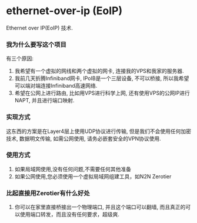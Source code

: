 # ethernet-over-ip (EoIP)

Ethernet over IP(EoIP) 技术.

### 我为什么要写这个项目
有三个原因:
1. 我希望有一个虚拟的网线和两个虚拟的网卡, 连接我的VPS和我家的服务器.
2. 我前几天折腾Infiniband网卡, IPoIB是一个三层设备, 不可以桥接, 所以我希望可以端对端连接Infiniband高速网络.
3. 希望在公网上进行路由, 比如用VPS进行科学上网, 还有使用VPS的公网IP进行NAPT, 并且进行端口映射.

### 实现方式
这东西的方案是在Layer4层上使用UDP协议进行传输, 但是我们不会使用任何加密技术, 数据明文传输, 如需公网使用, 请务必嵌套安全的VPN协议使用.

### 使用方式
1. 如果局域网使用,没有任何问题,不需要任何其他准备
2. 如果公网使用,您必须使用一个虚拟局域网组建工具，如N2N Zerotier

### 比起直接用Zerotier有什么好处
1. 你可以在家里直接桥接出一个物理端口, 并且这个端口可以翻墙, 而且真正的可以使用端口转发，而且没有任何要求，超级爽.
